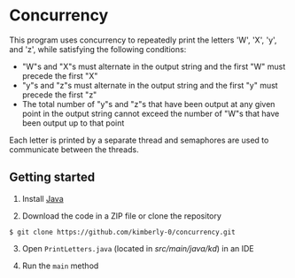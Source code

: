 # Concurrency

This program uses concurrency to repeatedly print the letters  'W', 'X', 'y', and 'z', while satisfying the following conditions:

- "W"s and "X"s must alternate in the output string and the first "W" must precede the first "X"
- "y"s and "z"s must alternate in the output string and the first "y" must precede the first "z"
- The total number of "y"s and "z"s that have been output at any given point in the output string cannot exceed the number of "W"s that have been output up to that point

Each letter is printed by a separate thread and semaphores are used to communicate between the threads.

## Getting started

1. Install [Java](https://www.oracle.com/java/technologies/downloads/#java17)

2. Download the code in a ZIP file or clone the repository

``` $ git clone https://github.com/kimberly-0/concurrency.git ```

3. Open `PrintLetters.java` (located in *src/main/java/kd*) in an IDE

4. Run the `main` method
